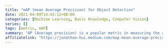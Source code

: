 ```yaml
---
title: "mAP (mean Average Precision) for Object Detection"
date: 2021-04-09T14:43:12+08:00
categories: [Machine Learning, Basic Knowledge, Computer Vision]
series: []
tags: [metric, mAP]
summary: "AP (Average precision) is a popular metric in measuring the accuracy of object detectors like Faster R-CNN, SSD, etc. Average precision computes the average precision value for recall value over 0 to 1."
affiliatelink: "https://jonathan-hui.medium.com/map-mean-average-precision-for-object-detection-45c121a31173"
---
```

